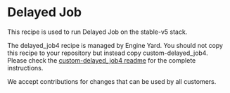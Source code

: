 # Delayed Job

This recipe is used to run Delayed Job on the stable-v5 stack.

The delayed_job4 recipe is managed by Engine Yard. You should not copy this recipe to your repository but instead copy custom-delayed_job4. Please check the [custom-delayed_job4 readme](../examples/delayed_job4/cookbooks/custom-delayed_job4) for the complete instructions.

We accept contributions for changes that can be used by all customers.
